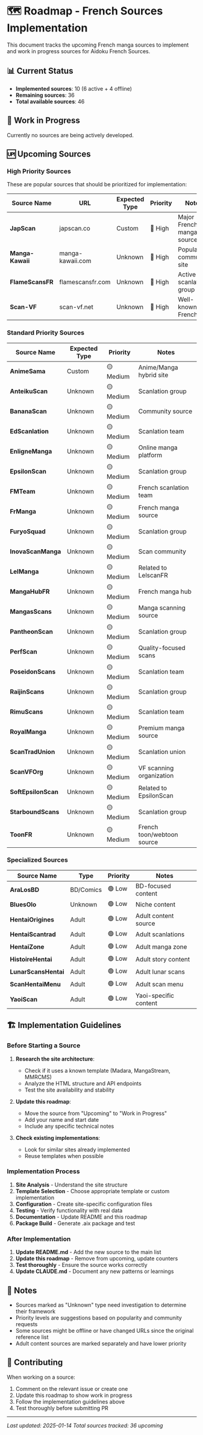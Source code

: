 # 🗺️ Roadmap - French Sources Implementation

This document tracks the upcoming French manga sources to implement and work in progress sources for Aidoku French Sources.

## 📊 Current Status

- **Implemented sources**: 10 (6 active + 4 offline)
- **Remaining sources**: 36
- **Total available sources**: 46

## 🔄 Work in Progress

Currently no sources are being actively developed.

## 🆙 Upcoming Sources

### High Priority Sources

These are popular sources that should be prioritized for implementation:

| Source Name | URL | Expected Type | Priority | Notes |
|-------------|-----|---------------|----------|-------|
| **JapScan** | japscan.co | Custom | 🔴 High | Major French manga source |
| **Manga-Kawaii** | manga-kawaii.com | Unknown | 🔴 High | Popular community site |
| **FlameScansFR** | flamescansfr.com | Unknown | 🔴 High | Active scanlation group |
| **Scan-VF** | scan-vf.net | Unknown | 🔴 High | Well-known French site |

### Standard Priority Sources

| Source Name | Expected Type | Priority | Notes |
|-------------|---------------|----------|-------|
| **AnimeSama** | Custom | 🟡 Medium | Anime/Manga hybrid site |
| **AnteikuScan** | Unknown | 🟡 Medium | Scanlation group |
| **BananaScan** | Unknown | 🟡 Medium | Community source |
| **EdScanlation** | Unknown | 🟡 Medium | Scanlation team |
| **EnligneManga** | Unknown | 🟡 Medium | Online manga platform |
| **EpsilonScan** | Unknown | 🟡 Medium | Scanlation group |
| **FMTeam** | Unknown | 🟡 Medium | French scanlation team |
| **FrManga** | Unknown | 🟡 Medium | French manga source |
| **FuryoSquad** | Unknown | 🟡 Medium | Scanlation group |
| **InovaScanManga** | Unknown | 🟡 Medium | Scan community |
| **LelManga** | Unknown | 🟡 Medium | Related to LelscanFR |
| **MangaHubFR** | Unknown | 🟡 Medium | French manga hub |
| **MangasScans** | Unknown | 🟡 Medium | Manga scanning source |
| **PantheonScan** | Unknown | 🟡 Medium | Scanlation group |
| **PerfScan** | Unknown | 🟡 Medium | Quality-focused scans |
| **PoseidonScans** | Unknown | 🟡 Medium | Scanlation team |
| **RaijinScans** | Unknown | 🟡 Medium | Scanlation group |
| **RimuScans** | Unknown | 🟡 Medium | Scanlation team |
| **RoyalManga** | Unknown | 🟡 Medium | Premium manga source |
| **ScanTradUnion** | Unknown | 🟡 Medium | Scanlation union |
| **ScanVFOrg** | Unknown | 🟡 Medium | VF scanning organization |
| **SoftEpsilonScan** | Unknown | 🟡 Medium | Related to EpsilonScan |
| **StarboundScans** | Unknown | 🟡 Medium | Scanlation group |
| **ToonFR** | Unknown | 🟡 Medium | French toon/webtoon source |

### Specialized Sources

| Source Name | Type | Priority | Notes |
|-------------|------|----------|-------|
| **AraLosBD** | BD/Comics | 🟢 Low | BD-focused content |
| **BluesOlo** | Unknown | 🟢 Low | Niche content |
| **HentaiOrigines** | Adult | 🟢 Low | Adult content source |
| **HentaiScantrad** | Adult | 🟢 Low | Adult scanlations |
| **HentaiZone** | Adult | 🟢 Low | Adult manga zone |
| **HistoireHentai** | Adult | 🟢 Low | Adult story content |
| **LunarScansHentai** | Adult | 🟢 Low | Adult lunar scans |
| **ScanHentaiMenu** | Adult | 🟢 Low | Adult scan menu |
| **YaoiScan** | Adult | 🟢 Low | Yaoi-specific content |

## 🏗️ Implementation Guidelines

### Before Starting a Source

1. **Research the site architecture**:
   - Check if it uses a known template (Madara, MangaStream, MMRCMS)
   - Analyze the HTML structure and API endpoints
   - Test the site availability and stability

2. **Update this roadmap**:
   - Move the source from "Upcoming" to "Work in Progress"
   - Add your name and start date
   - Include any specific technical notes

3. **Check existing implementations**:
   - Look for similar sites already implemented
   - Reuse templates when possible

### Implementation Process

1. **Site Analysis** - Understand the site structure
2. **Template Selection** - Choose appropriate template or custom implementation
3. **Configuration** - Create site-specific configuration files
4. **Testing** - Verify functionality with real data
5. **Documentation** - Update README and this roadmap
6. **Package Build** - Generate .aix package and test

### After Implementation

1. **Update README.md** - Add the new source to the main list
2. **Update this roadmap** - Remove from upcoming, update counters
3. **Test thoroughly** - Ensure the source works correctly
4. **Update CLAUDE.md** - Document any new patterns or learnings

## 📝 Notes

- Sources marked as "Unknown" type need investigation to determine their framework
- Priority levels are suggestions based on popularity and community requests
- Some sources might be offline or have changed URLs since the original reference list
- Adult content sources are marked separately and have lower priority

## 🤝 Contributing

When working on a source:

1. Comment on the relevant issue or create one
2. Update this roadmap to show work in progress
3. Follow the implementation guidelines above
4. Test thoroughly before submitting PR

---

*Last updated: 2025-01-14*
*Total sources tracked: 36 upcoming*